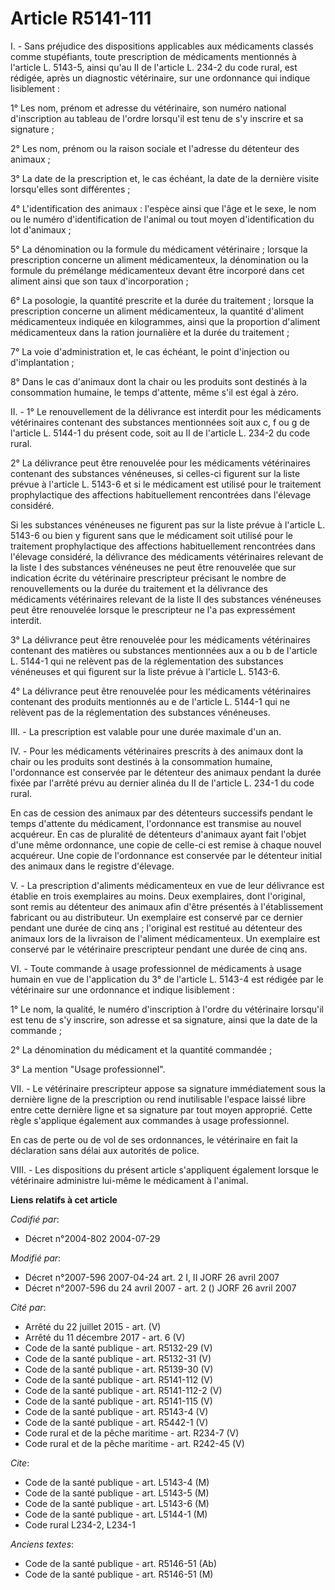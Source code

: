 # Article R5141-111

I. - Sans préjudice des dispositions applicables aux médicaments classés comme stupéfiants, toute prescription de médicaments
mentionnés à l'article L. 5143-5, ainsi qu'au II de l'article L. 234-2 du code rural, est rédigée, après un diagnostic
vétérinaire, sur une ordonnance qui indique lisiblement :

1° Les nom, prénom et adresse du vétérinaire, son numéro national d'inscription au tableau de l'ordre lorsqu'il est tenu de
s'y inscrire et sa signature ;

2° Les nom, prénom ou la raison sociale et l'adresse du détenteur des animaux ;

3° La date de la prescription et, le cas échéant, la date de la dernière visite lorsqu'elles sont différentes ;

4° L'identification des animaux : l'espèce ainsi que l'âge et le sexe, le nom ou le numéro d'identification de l'animal ou
tout moyen d'identification du lot d'animaux ;

5° La dénomination ou la formule du médicament vétérinaire ; lorsque la prescription concerne un aliment médicamenteux, la
dénomination ou la formule du prémélange médicamenteux devant être incorporé dans cet aliment ainsi que son taux
d'incorporation ;

6° La posologie, la quantité prescrite et la durée du traitement ; lorsque la prescription concerne un aliment médicamenteux,
la quantité d'aliment médicamenteux indiquée en kilogrammes, ainsi que la proportion d'aliment médicamenteux dans la ration
journalière et la durée du traitement ;

7° La voie d'administration et, le cas échéant, le point d'injection ou d'implantation ;

8° Dans le cas d'animaux dont la chair ou les produits sont destinés à la consommation humaine, le temps d'attente, même s'il
est égal à zéro.

II. - 1° Le renouvellement de la délivrance est interdit pour les médicaments vétérinaires contenant des substances
mentionnées soit aux c, f ou g de l'article L. 5144-1 du présent code, soit au II de l'article L. 234-2 du code rural.

2° La délivrance peut être renouvelée pour les médicaments vétérinaires contenant des substances vénéneuses, si celles-ci
figurent sur la liste prévue à l'article L. 5143-6 et si le médicament est utilisé pour le traitement prophylactique des
affections habituellement rencontrées dans l'élevage considéré.

Si les substances vénéneuses ne figurent pas sur la liste prévue à l'article L. 5143-6 ou bien y figurent sans que le
médicament soit utilisé pour le traitement prophylactique des affections habituellement rencontrées dans l'élevage considéré,
la délivrance des médicaments vétérinaires relevant de la liste I des substances vénéneuses ne peut être renouvelée que sur
indication écrite du vétérinaire prescripteur précisant le nombre de renouvellements ou la durée du traitement et la
délivrance des médicaments vétérinaires relevant de la liste II des substances vénéneuses peut être renouvelée lorsque le
prescripteur ne l'a pas expressément interdit.

3° La délivrance peut être renouvelée pour les médicaments vétérinaires contenant des matières ou substances mentionnées aux
a ou b de l'article L. 5144-1 qui ne relèvent pas de la réglementation des substances vénéneuses et qui figurent sur la liste
prévue à l'article L. 5143-6.

4° La délivrance peut être renouvelée pour les médicaments vétérinaires contenant des produits mentionnés au e de l'article
L. 5144-1 qui ne relèvent pas de la réglementation des substances vénéneuses.

III. - La prescription est valable pour une durée maximale d'un an.

IV. - Pour les médicaments vétérinaires prescrits à des animaux dont la chair ou les produits sont destinés à la consommation
humaine, l'ordonnance est conservée par le détenteur des animaux pendant la durée fixée par l'arrêté prévu au dernier alinéa
du II de l'article L. 234-1 du code rural.

En cas de cession des animaux par des détenteurs successifs pendant le temps d'attente du médicament, l'ordonnance est
transmise au nouvel acquéreur. En cas de pluralité de détenteurs d'animaux ayant fait l'objet d'une même ordonnance, une
copie de celle-ci est remise à chaque nouvel acquéreur. Une copie de l'ordonnance est conservée par le détenteur initial des
animaux dans le registre d'élevage.

V. - La prescription d'aliments médicamenteux en vue de leur délivrance est établie en trois exemplaires au moins. Deux
exemplaires, dont l'original, sont remis au détenteur des animaux afin d'être présentés à l'établissement fabricant ou au
distributeur. Un exemplaire est conservé par ce dernier pendant une durée de cinq ans ; l'original est restitué au détenteur
des animaux lors de la livraison de l'aliment médicamenteux. Un exemplaire est conservé par le vétérinaire prescripteur
pendant une durée de cinq ans.

VI. - Toute commande à usage professionnel de médicaments à usage humain en vue de l'application du 3° de l'article L. 5143-4
est rédigée par le vétérinaire sur une ordonnance et indique lisiblement :

1° Le nom, la qualité, le numéro d'inscription à l'ordre du vétérinaire lorsqu'il est tenu de s'y inscrire, son adresse et sa
signature, ainsi que la date de la commande ;

2° La dénomination du médicament et la quantité commandée ;

3° La mention "Usage professionnel".

VII. - Le vétérinaire prescripteur appose sa signature immédiatement sous la dernière ligne de la prescription ou rend
inutilisable l'espace laissé libre entre cette dernière ligne et sa signature par tout moyen approprié. Cette règle
s'applique également aux commandes à usage professionnel.

En cas de perte ou de vol de ses ordonnances, le vétérinaire en fait la déclaration sans délai aux autorités de police.

VIII. - Les dispositions du présent article s'appliquent également lorsque le vétérinaire administre lui-même le médicament à
l'animal.

**Liens relatifs à cet article**

_Codifié par_:

  - Décret n°2004-802 2004-07-29

_Modifié par_:

  - Décret n°2007-596 2007-04-24 art. 2 I, II JORF 26 avril 2007
  - Décret n°2007-596 du 24 avril 2007 - art. 2 () JORF 26 avril 2007

_Cité par_:

  - Arrêté du 22 juillet 2015 - art. (V)
  - Arrêté du 11 décembre 2017 - art. 6 (V)
  - Code de la santé publique - art. R5132-29 (V)
  - Code de la santé publique - art. R5132-31 (V)
  - Code de la santé publique - art. R5139-30 (V)
  - Code de la santé publique - art. R5141-112 (V)
  - Code de la santé publique - art. R5141-112-2 (V)
  - Code de la santé publique - art. R5141-115 (V)
  - Code de la santé publique - art. R5143-4 (V)
  - Code de la santé publique - art. R5442-1 (V)
  - Code rural et de la pêche maritime - art. R234-7 (V)
  - Code rural et de la pêche maritime - art. R242-45 (V)

_Cite_:

  - Code de la santé publique - art. L5143-4 (M)
  - Code de la santé publique - art. L5143-5 (M)
  - Code de la santé publique - art. L5143-6 (M)
  - Code de la santé publique - art. L5144-1 (M)
  - Code rural L234-2, L234-1

_Anciens textes_:

  - Code de la santé publique - art. R5146-51 (Ab)
  - Code de la santé publique - art. R5146-51 (M)
